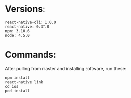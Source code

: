 # Versions:
```
react-native-cli: 1.0.0
react-native: 0.37.0
npm: 3.10.6
node: 4.5.0
```

# Commands:
After pulling from master and installing software, run these:

```
npm install
react-native link
cd ios
pod install
```
